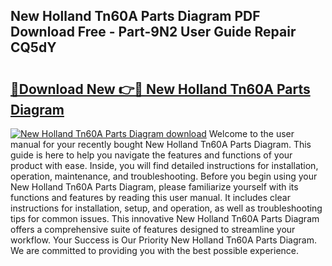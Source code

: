 ## New Holland Tn60A Parts Diagram PDF Download Free - Part-9N2 User Guide Repair CQ5dY

# <h2><a href="http://dfurz9.blite.top/?on=New+Holland+Tn60A+Parts+Diagram">🔗Download New 👉🔴 New Holland Tn60A Parts Diagram</a></h2>

[![New Holland Tn60A Parts Diagram download](https://i.imgur.com/lujVjoI.png)](http://dfurz9.blite.top/?on=New+Holland+Tn60A+Parts+Diagram)
Welcome to the user manual for your recently bought New Holland Tn60A Parts Diagram. This guide is here to help you navigate the features and functions of your product with ease. Inside, you will find detailed instructions for installation, operation, maintenance, and troubleshooting. Before you begin using your New Holland Tn60A Parts Diagram, please familiarize yourself with its functions and features by reading this user manual. It includes clear instructions for installation, setup, and operation, as well as troubleshooting tips for common issues. This innovative New Holland Tn60A Parts Diagram offers a comprehensive suite of features designed to streamline your workflow. Your Success is Our Priority New Holland Tn60A Parts Diagram. We are committed to providing you with the best possible experience.
